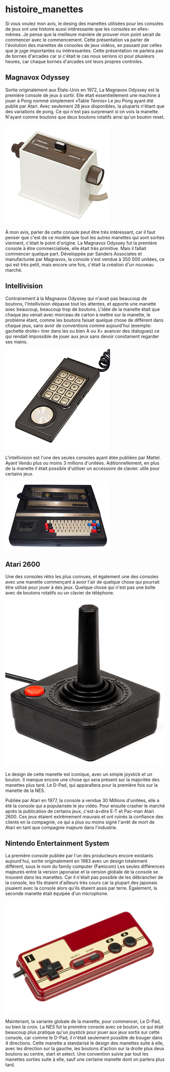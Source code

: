 # histoire_manettes


Si vous voulez mon avis, le desing des manettes utilisées pour les consoles de jeux ont une histoire aussi intéressante que les consoles en elles-mêmes. Je pense que la meilleure manière de prouver mon point serait de commencer avec le commencement. Cette présentation va parler de l'évolution des manettes de consoles de jeux vidéos, en passant par celles que je juge importantes ou intéressantes. Cette présentation ne parlera pas de bornes d'arcades car si c'était le cas nous serions ici pour plusieurs heures, car chaque bornes d'arcades ont leurs propres controles.


## Magnavox Odyssey

Sortie originalement aux États-Unis en 1972, La Magnavox Odyssey est la première console de jeux à sortir. Elle était essentiellement une machine à jouer à Pong nommé simplement «Table Tennis» Le jeu Pong ayant été publié par Atari. Avec seulement 28 jeux disponibles, la pluparts n'étant que des variations de pong. Ce qui n'est pas surprenant si on vois la manette. N'ayant comme boutons que deux boutons rotatifs ainsi qu'un bouton reset.

![Magnavox_Odyssey_manette](media/MagnavoxOdysseyManette.jpg)

À mon avis, parler de cette console peut être très intéressant, car il faut penser que c'est de ce modèle que tout les autres manettes qui sont sorties viennent, c'était le point d'origine. La Magnavox Odyssey fut la première console à être commercialisée, elle était très primitive. Mais il fallait commencer quelque part. Développée par Sanders Associates et manufacturée par Magnavox, la console s'est vendue à 350 000 unitées, ce qui est très petit, mais encore une fois, c'était la création d'un nouveau marché.


## Intellivision

Contrairement à la Magnavox Odyssey qui n'avait pas beaucoup de boutons, l'Intellivision dépasse tout les attentes, et apporte une manette avec beaucoup, beaucoup trop de boutons. L'idée de la manette était que chaque jeu venait avec morceau de carton à mettre sur la manette, le problème étant, comme les boutons faisait quelque chose de différent dans chaque jeux, sans avoir de conventions comme aujourd'hui (exemple: gachette droite= tirer dans les ou bien A ou X= avancer des dialogues) ce qui rendait impossible de jouer aux jeux sans devoir constament regarder ses mains.


![Intellivision_Manette](media/IntellivisionManette.jpg)

L'intellivision est l'une des seules consoles ayant étée publiées par Mattel. Ayant Vendu plus ou moins 3 millions d'unitées. Aditionnellement, en plus de la manette il était possible d'utiliser un accessoire de clavier. utile pour certains jeux.

![Intellivision_Clavier](media/IntellivisionClavier.jpg)


## Atari 2600

Une des consoles rétro les plus connues, et également une des consoles avec une manette commençant à avoir l'air de quelque chose qui pourrait être utilisé pour jouer à des jeux. Quelque chose qui n'est pas une boîte avec de boutons rotatifs ou un clavier de téléphone.

![Atari2600_Manette](media/Atari2600Manette.jpg)

Le design de cette manette est iconique, avec un simple joystick et un bouton. Il manque encore une chose qui sera présent sur la majoritée des manettes plus tard. Le D-Pad, qui apparaîtera pour la première fois sur la manette de la NES.

Publiée par Atari en 1977, la console a vendue 30 Millions d'unitées, elle a été la console qui a popularisée le jeu vidéo. Pour ensuite crasher le marché après la publication de certains jeux, c'est-à=dire E-T et Pac-man Atari 2600. Ces jeux étaient extrêmement mauvais et ont ruinés la confiance des clients en la compagnie, ce qui a plus ou moins signé l'arrêt de mort de Atari en tant que compagnie majeure dans l'industrie.


## Nintendo Entertainment System

La première console publiée par l'un des producteurs encore existants aujourd'hui, sortie originalement en 1983 avec un design totalement différent, sous le nom du family computer (Famicom) Les seules différences majeures entre la version japonaise et la version globale de la console se trouvent dans les manettes. Car il n'était pas possible de les débrancher de la console, les fils étaient d'ailleurs très cours car la plupart des japonais jouaient avec la console alors qu'ils étaient assis par terre. Également, la seconde manette était équipée d'un microphone.

![FamicomManette](media/FamicomManette.jpg)

Maintenant, la variante globale de la manette, pour commencer, Le D-Pad, ou bien la croix. La NES fut la première console avec ce bouton, ce qui était beaucoup plus pratique qu'un joystick pour jouer aux jeux sortis sur cette console, car comme le D-Pad, il n'était seulement possible de bouger dans 4 directions. Cette manette a standarisé le design des manettes suite à elle, avec les direction sur la gauche, les boutons d'action sur la droite plus deux boutons au centre, start et select. Une convention suivie par tout les manettes sorties suite à elle, sauf une certaine manette dont on parlera plus tard.
















